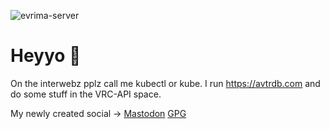 ![evrima-server](https://github.com/user-attachments/assets/01d28fd9-2f0d-4d2c-b891-e72e500ed626)

# Heyyo 👋
On the interwebz pplz call me kubectl or kube. I run https://avtrdb.com and do some stuff in the VRC-API space.

My newly created social -> <a rel="me" href="https://troet.cafe/@kubectl">Mastodon</a>
[GPG](https://github.com/0xkubectl.gpg)

